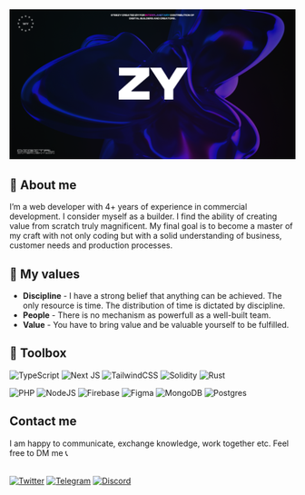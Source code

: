 <img src="./public/banner2.png" />

<h2>🔮 About me</h2>
I’m a web developer with 4+ years of experience in commercial development. I consider myself as a builder. I find the ability of creating value from scratch truly magnificent. My final goal is to become a master of my craft with not only coding but with a solid understanding of business, customer needs and production processes. 

<h2>🏺 My values</h2>

- **Discipline** - I have a strong belief that anything can be achieved. The only resource is time. The distribution of time is dictated by discipline. 
- **People** - There is no mechanism as powerfull as a well-built team.
- **Value** - You have to bring value and be valuable yourself to be fulfilled. 

<h2>🧰 Toolbox</h2>       

![TypeScript](https://img.shields.io/badge/typescript-%23007ACC.svg?style=for-the-badge&logo=typescript&logoColor=white)
![Next JS](https://img.shields.io/badge/Next-black?style=for-the-badge&logo=next.js&logoColor=white)
![TailwindCSS](https://img.shields.io/badge/tailwindcss-%2338B2AC.svg?style=for-the-badge&logo=tailwind-css&logoColor=white)
![Solidity](https://img.shields.io/badge/Solidity-%23363636.svg?style=for-the-badge&logo=solidity&logoColor=white)
![Rust](https://img.shields.io/badge/rust-%23000000.svg?style=for-the-badge&logo=rust&logoColor=white)

![PHP](https://img.shields.io/badge/php-%23777BB4.svg?style=for-the-badge&logo=php&logoColor=white)
![NodeJS](https://img.shields.io/badge/node.js-6DA55F?style=for-the-badge&logo=node.js&logoColor=white)
![Firebase](https://img.shields.io/badge/firebase-%23039BE5.svg?style=for-the-badge&logo=firebase)
![Figma](https://img.shields.io/badge/figma-%23F24E1E.svg?style=for-the-badge&logo=figma&logoColor=white)
![MongoDB](https://img.shields.io/badge/MongoDB-%234ea94b.svg?style=for-the-badge&logo=mongodb&logoColor=white)
![Postgres](https://img.shields.io/badge/postgres-%23316192.svg?style=for-the-badge&logo=postgresql&logoColor=white)


<h2>Contact me</h2>
I am happy to communicate, exchange knowledge, work together etc. Feel free to DM me 📞
<br /><br />

<a href="https://twitter.com/0xsteezy" target="_blank">![Twitter](https://img.shields.io/badge/Twitter-%231DA1F2.svg?style=for-the-badge&logo=Twitter&logoColor=white)<a/>
<a href="https://t.me/therealsteezy" target="_blank">![Telegram](https://img.shields.io/badge/Telegram-2CA5E0?style=for-the-badge&logo=telegram&logoColor=white)<a/>
<a href="https://discord.com/users/253188731085783040" target="_blank">![Discord](https://img.shields.io/badge/Discord-%235865F2.svg?style=for-the-badge&logo=discord&logoColor=white)<a/>

